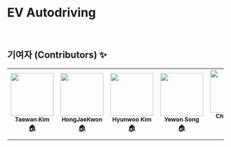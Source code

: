 # EV Autodriving

</div>
<br />

## 기여자 (Contributors) ✨

<!-- ALL-CONTRIBUTORS-LIST:START - Do not remove or modify this section -->
<!-- prettier-ignore-start -->
<!-- markdownlint-disable -->
<table>
  <tr>
    <td align="center"><a href="https://github.com/teddylee777"><img src="https://avatars.githubusercontent.com/u/10074379?s=400&u=ee37ac1a4bb730df9c80d1ac92311cbbf61c680e&v=4" width="100px;" alt=""/><br /><sub><b>Taewan Kim</b></sub></a><br /><a href="https://teddylee777.github.io/" title="Code">🏠</a></td>
    <td align="center"><a href="https://github.com/HongJaeKwon"><img src="https://avatars.githubusercontent.com/u/44965354?s=400&v=4" width="100px;" alt=""/><br /><sub><b>HongJaeKwon</b></sub></a><br /><a href="https://github.com/HongJaeKwon" title="Code">🏠</a></td>
    <td align="center"><a href="https://github.com/Kaintels"><img src="https://avatars.githubusercontent.com/u/38157496?s=460&u=701d6896714d3551c20e1f46c15079f8e6630784&v=4" width="100px;" alt=""/><br /><sub><b>Hyunwoo Kim</b></sub></a><br /><a href="https://github.com/Kaintels" title="Code">🏠</a></td>
    <td align="center"><a href="https://github.com/lovedlim"><img src="https://avatars.githubusercontent.com/u/25129278?s=400&u=b0b5b71762434d2afc962add63ddb2a166d32dbe&v=4" width="100px;" alt=""/><br /><sub><b>Yewon Song</b></sub></a><br /><a href="https://www.youtube.com/channel/UCs7pXreQXz30-ENLsnorqdA" title="Code">🏠</a></td>
    <td align="center"><a href="https://github.com/stevekwon211"><img src="https://avatars.githubusercontent.com/u/61633137?s=400&u=fd514a668292884e640c15973976e0a0ec39fdbc&v=4" width="100px;" alt=""/><br /><sub><b>Chanhyeok Jung</b></sub></a><br /><a href="https://velog.io/@kwonhl0211" title="Code">🏠</a></td>
    <td align="center"><a href="https://github.com/sw-song"><img src="https://avatars.githubusercontent.com/u/49427979?s=400&v=4" width="100px;" alt=""/><br /><sub><b>Kiyoung Park</b></sub></a><br /><a href="https://www.linkedin.com/in/seungwonsong/" title="Code">🏠</a></td>
  </tr>
</table>
